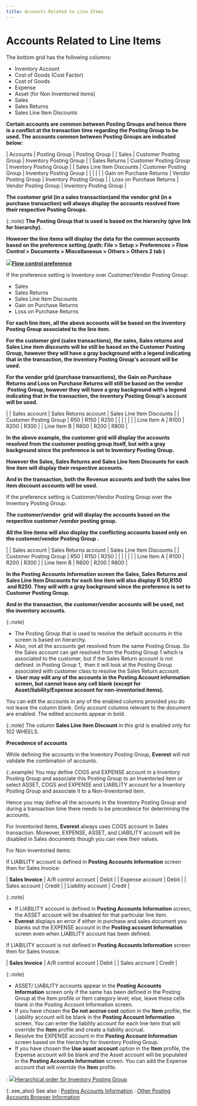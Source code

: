 ```yaml
---
title: Accounts Related to Line Items
---
```


# Accounts Related to Line Items


The bottom grid has the following columns:

- Inventory Account
- Cost of Goods (Cost  Factor)
- Cost of Goods
- Expense
- Asset (for Non  Inventoried items)
- Sales
- Sales Returns
- Sales Line Item  Discounts



****Certain 
 accounts are common between Posting Groups and hence there is a conflict 
 at the transaction time regarding the Posting Group to be used. The accounts 
 common between Posting Groups are indicated below:****


| Accounts | Posting Group | Posting Group |
| Sales | Customer Posting Group | Inventory Posting Group |
| Sales Returns | Customer Posting Group | Inventory Posting Group |
| Sales Line Item Discounts | Customer Posting Group | Inventory Posting Group |
|  |  |  |
| Gain on Purchase Returns | Vendor Posting Group | Inventory Posting Group |
| Loss on Purchase Returns | Vendor Posting Group | Inventory Posting Group |



**The customer grid (in a sales transaction)and  the vendor grid (in a purchase transaction) will always display the accounts  resolved from their respective Posting Groups.**


{:.note}
**The Posting Group that is used is based  on the hierarchy (give link for hierarchy).**


**However the line items will display the  data for the common accounts based on the preference setting.(path: **File** > **Setup**  > **Preferences** > **Flow 
 Contro**l > **Documents**  > **Miscellaneous** > **Others** > **Others 
 2** tab )**


**![]({{site.sp_baseurl}}/img/lens.gif)[Flow  control preference]({{site.bp_chm}}/misc/miscellaneous_others_others_2_steps.html)**


If the preference setting is Inventory over  Customer/Vendor Posting Group:

- Sales
- Sales  Returns
- Sales  Line Item Discounts
- Gain  on Purchase Returns
- Loss  on Purchase Returns



**For each line item, all the above accounts  will be based on the Inventory Posting Group associated to the line item.**


**For the customer gird (sales transactions),  the sales, Sales returns and Sales Line item discounts will be still be  based on the Customer Posting Group, however they will have a gray background  with a legend indicating that in the transaction, the inventory Posting  Group's account will be used.**


**For the vendor grid (purchase transactions),  the Gain on Purchase Returns and Loss on Purchase Returns will still be  based on the vendor  Posting  Group, however they will have a gray background with a legend indicating  that in the transaction, the inventory Posting Group's account will be  used.**


|  | Sales account | Sales Returns account | Sales Line Item Discounts |
| Customer Posting Group | R50 | R150 | R250 |
|  |  |  |  |
| Line Item A | R100 | R200 | R300 |
| Line Item B | R600 | R200 | R800 |



**In the above example, the customer grid  will display the accounts resolved from the customer posting group itself,  but with a gray background since the preference is set to Inventory Posting  Group.**


**However the Sales, Sales Returns and Sales  Line Item Discounts for each line item will display their respective accounts.**


**And in the transaction, both the Revenue  accounts and both the sales line item discount accounts will be used.**


If the preference setting is Customer/Vendor  Posting Group over the Inventory Posting Group:


**The customer/vendor  grid  will display the accounts based on the respective customer /vendor posting  group.**


**All the line items will also display the  conflicting accounts based only on the customer/vendor Posting Group .**


|  | Sales account | Sales Returns account | Sales Line Item Discounts |
| Customer Posting Group | R50 | R150 | R250 |
|  |  |  |  |
| Line Item A | R100 | R200 | R300 |
| Line Item B | R600 | R200 | R800 |



**In the Posting Accounts Information screen  the Sales, Sales Returns and Sales Line Item Discounts for each line item  will also display R 50,R150  and  R250. They will with a gray background since the preference is set to  Customer Posting Group.**


**And in the transaction, the customer/vendor  accounts will be used, not the inventory accounts.**


{:.note}
- The Posting Group  that is used to resolve the default accounts in this screen is based on  hierarchy.
- Also, not all the  accounts get resolved from the same Posting Group. So the Sales account  can get resolved from the Posting Group 1 which is associated to the customer,  but if the Sales Return account is not defined  in  Posting Group 1,  then  it will look at the Posting Group associated with customer class to resolve  the Sales Return account.
- **&nbsp;User 
 may edit any of the accounts in the Posting Account information screen, 
 but cannot leave any cell blank (except for Asset/liability/Expense account 
 for non-inventoried items).**


You can edit the accounts in any of the enabled columns provided you  do not leave the column blank. Only account columns relevant to the document  are enabled. The edited accounts appear in bold.


{:.note}
The column **Sales 
 Line Item Discount** in this grid is enabled only for 102 WHEELS.


**[]()Precedence of accounts**


While defining the accounts in the Inventory Posting Group, **Everest**  will not validate the combination of accounts.


{:.example}
You may define COGS and EXPENSE account in  a Inventory Posting Group and associate this Posting Group to an Inventoried  item or select ASSET, COGS and EXPENSE and LIABILITY account for a Inventory  Posting Group and associate it to a Non-Inventoried item.


Hence you may define all the accounts in the Inventory Posting Group  and during a transaction time there needs to be precedence for determining  the accounts.


For Inventoried items, **Everest** always  uses COGS account in Sales transaction. Moreover, EXPENSE, ASSET, and  LIABILITY account will be disabled in Sales documents though you can view  their values.


For Non-inventoried items:


If LIABILITY account is defined in **Posting 
 Accounts Information** screen then for Sales Invoice:


| **Sales Invoice** | A/R control account | Debit |
| Expense account | Debit |
| Sales  account | Credit |
| Liability account | Credit |



{:.note}
- If LIABILITY account  is defined in **Posting Accounts Information**  screen, the ASSET account will be disabled for that particular line item.
- **Everest**  displays an error if either in purchase and sales document you blanks  out the EXPENSE account in the **Posting 
 account Information** screen even when LIABILITY account has been  defined.


If LIABILITY account is not defined in **Posting 
 Accounts Information** screen then for Sales Invoice:


| **Sales Invoice** | A/R control account | Debit |
| Sales account | Credit |



{:.note}
- ASSET/ LIABILITY  accounts appear in the **Posting Accounts 
 Information** screen only if the same has been defined in the Posting  Group at the Item profile or Item category level; else, leave these cells  blank in the Posting Account Information screen.
- If you have chosen  the **Do not accrue cost** option  in the **Item** profile, the Liability  account will be blank in the **Posting 
 Account Information** screen. You can enter the liability account  for each line item that will override the **Item**  profile and create a liability accrual.
- Resolve the EXPENSE  account in the **Posting Account Information**  screen based on the hierarchy for Inventory Posting Group.
- If you have chosen  the **Use asset account** option in  the **Item** profile, the Expense  account will be blank and the Asset account will be populated in the **Posting Accounts Information** screen.  You can add the Expense account that will override the **Item**  profile.

: ![]({{site.sp_baseurl}}/img/lens.gif)[Hierarchical  order for Inventory Posting Group]({{site.bp_chm}}/misc/hierarchical_order_for_inventory_posting_group_doc_flow_control_misc_other2_tab.html)


{:.see_also}
See also
: [Posting  Accounts Information]({{site.sp_baseurl}}/sales-docs/docs-profile/options/docs/posting_accounts_information_doc_info_common_sales_document_options.html)
: [Other  Posting Accounts Browser Information]({{site.sp_baseurl}}/misc/legends_information_posting_acc_doc_info_common_sales_doc_options.html)
